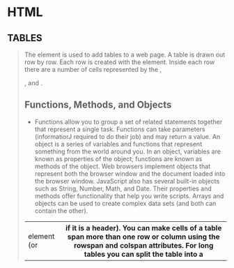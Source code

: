 # HTML
## TABLES
> The <table> element is used to add tables to a web
page.
 A table is drawn out row by row. Each row is created
with the <tr> element.
 Inside each row there are a number of cells
represented by the <td> element (or <th> if it is a
header).
 You can make cells of a table span more than one row
or column using the rowspan and colspan attributes.
 For long tables you can split the table into a <thead>,
<tbody>, and <tfoot>.



## Functions, Methods, and Objects

* Functions allow you to group a set of related
statements together that represent a single task.
Functions can take parameters (informatiorJ required
to do their job) and may return a value.
An object is a series of variables and functions that
represent something from the world around you.
In an object, variables are known as properties of the
object; functions are known as methods of the object.
Web browsers implement objects that represent both
the browser window and the document loaded into the
browser window.
JavaScript also has several built-in objects such as
String, Number, Math, and Date. Their properties and
methods offer functionality that help you write scripts.
Arrays and objects can be used to create complex data
sets (and both can contain the other). 